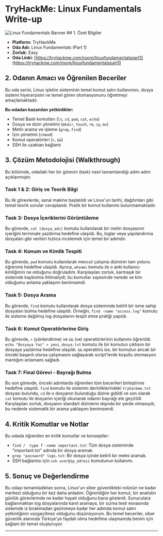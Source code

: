 # TryHackMe: Linux Fundamentals Write-up

![Linux Fundamentals Banner](https://assets.tryhackme.com/room-badges/825c62f4a7e18b354f33ba58318c3358.png) ## 1. Özet Bilgiler

* **Platform:** TryHackMe
* **Oda Adı:** Linux Fundamentals (Part 1)
* **Zorluk:** Easy
* **Oda Linki:** [https://tryhackme.com/room/linuxfundamentalspart1](https://tryhackme.com/room/linuxfundamentalspart1)

## 2. Odanın Amacı ve Öğrenilen Beceriler

Bu oda serisi, Linux işletim sisteminin temel komut satırı kullanımını, dosya sistemi hiyerarşisini ve temel görev otomasyonunu öğretmeyi amaçlamaktadır.

**Bu odadan kazanılan yetkinlikler:**
* Temel Bash komutları (`ls`, `cd`, `pwd`, `cat`, `echo`)
* Dosya ve dizin yönetimi (`mkdir`, `touch`, `rm`, `cp`, `mv`)
* Metin arama ve işleme (`grep`, `find`)
* İzin yönetimi (`chmod`)
* Komut operatörleri (`>`, `&&`)
* SSH ile uzaktan bağlantı

## 3. Çözüm Metodolojisi (Walkthrough)

Bu bölümde, odadaki her bir görevin (task) nasıl tamamlandığı adım adım açıklanmıştır.

### Task 1 & 2: Giriş ve Teorik Bilgi
Bu ilk görevlerde, sanal makine başlatıldı ve Linux'un tarihi, dağıtımları gibi temel teorik sorular cevaplandı. Pratik bir komut kullanımı bulunmamaktadır.

### Task 3: Dosya İçeriklerini Görüntüleme
Bu görevde, `cat [dosya_adı]` komutu kullanılarak bir metin dosyasının içeriğini terminale yazdırma hedefine ulaşıldı. Bu, loglar veya yapılandırma dosyaları gibi verileri hızlıca incelemek için temel bir adımdır.

### Task 4: Konum ve Kimlik Tespiti
Bu görevde, `pwd` komutu kullanılarak mevcut çalışma dizininin tam yolunu öğrenme hedefine ulaşıldı. Ayrıca, `whoami` komutu ile o anki kullanıcı kimliğimin ne olduğunu doğruladım. Karşılaşılan zorluk, karmaşık bir sistemde kaybolma ihtimaliydi; bu komutlar sayesinde nerede ve kim olduğumu anlama yaklaşımı benimsendi.

### Task 5: Dosya Arama
Bu görevde, `find` komutu kullanılarak dosya sisteminde belirli bir isme sahip dosyaları bulma hedefine ulaşıldı. Örneğin, `find -name "access.log"` komutu ile sisteme dağılmış log dosyalarını tespit etme pratiği yapıldı.

### Task 6: Komut Operatörlerine Giriş
Bu görevde, `>` (yönlendirme) ve `&&` (ve) operatörlerinin kullanımı öğrenildi. `echo "Dosyaya Yaz" > yeni_dosya.txt` komutu ile bir komutun çıktısını bir dosyaya yazdırma hedefine ulaşıldı. `&&` operatörü ise, bir komutun ancak bir önceki başarılı olursa çalışmasını sağlayarak script'lerde koşullu otomasyon mantığını anlamamı sağladı.

### Task 7: Final Görevi - Bayrağı Bulma
Bu son görevde, önceki adımlarda öğrenilen tüm becerileri birleştirme hedefine ulaşıldı. `find` komutu ile sistemin derinliklerindeki `tryhackme.txt` dosyası bulundu, `cd` ile o dosyanın bulunduğu dizine gidildi ve son olarak `cat` komutu ile dosyanın içeriği okunarak odanın bayrağı ele geçirildi. Karşılaşılan zorluk, dosyanın standart dizinlerin dışında bir yerde olmasıydı; bu nedenle sistematik bir arama yaklaşımı benimsendi.

## 4. Kritik Komutlar ve Notlar

Bu odada öğrenilen en kritik komutlar ve konseptler:

* `find / -type f -name important.txt`: Tüm dosya sisteminde "important.txt" adında bir dosya aramak.
* `grep "password" logs.txt`: Bir dosya içinde belirli bir metni aramak.
* SSH bağlantısı için `ssh user@ip_adresi` komutunun kullanımı.

## 5. Sonuç ve Değerlendirme

Bu odayı tamamladıktan sonra, Linux'un siber güvenlikteki rolünün ne kadar merkezi olduğunu bir kez daha anladım. Öğrendiğim her komut, bir analistin günlük görevlerinde ne kadar hayati olduğunu bana gösterdi. Sunuculara bağlanmaktan log dosyalarında kanıt aramaya, bir sızma testi esnasında sistemde iz bırakmadan gezinmeye kadar her adımda komut satırı yetkinliğinin vazgeçilmez olduğunu düşünüyorum. Bu temel beceriler, siber güvenlik alanında Türkiye'ye faydalı olma hedefime ulaşmamda benim için sağlam bir temel oluşturuyor.

---
